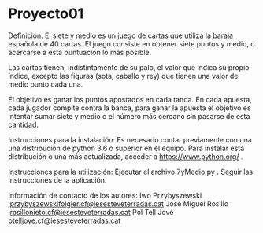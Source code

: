 # Proyecto01


Definición:
El siete y medio es un juego de cartas que utiliza la baraja española de 40 cartas. 
El juego consiste en obtener siete puntos y medio, o acercarse a esta puntuación lo más posible. 

Las cartas tienen, indistintamente de su palo, el valor que indica su propio índice, 
excepto las figuras (sota, caballo y rey) que tienen una valor de medio punto cada una. 

El objetivo es ganar los puntos apostados en cada tanda. En cada apuesta, cada jugador 
compite contra la banca, para ganar la apuesta el objetivo es intentar sumar siete y medio o el 
número más cercano sin pasarse de esta cantidad. 

Instrucciones para la instalación:
Es necesario contar previamente con una una distribución de python 3.6 o superior en el equipo. 
Para instalar esta distribución o una más actualizada, acceder a https://www.python.org/ .


Instrucciones para la utilización:
Ejecutar el archivo 7yMedio.py .
Seguir las instrucciones de la aplicación.

Información de contacto de los autores:
Iwo Przybyszewski iprzybyszewskifolgier.cf@iesesteveterradas.cat
José Miguel Rosillo jrosillonieto.cf@iesesteveterradas.cat
Pol Tell Jové ptelljove.cf@iesesteveterradas.cat
